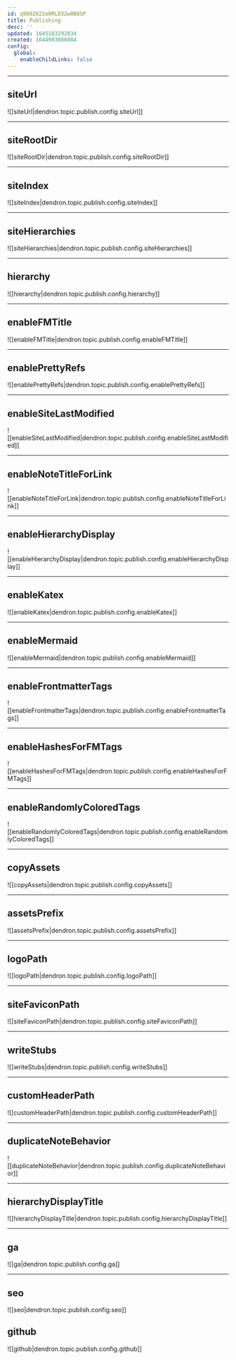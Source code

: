 ```yaml
---
id: q960Z622o0RLO32w0B8SP
title: Publishing
desc: ''
updated: 1645183292834
created: 1644903086084
config:
  global:
    enableChildLinks: false
---
```


***

## siteUrl
![[siteUrl|dendron.topic.publish.config.siteUrl]]

***

## siteRootDir
![[siteRootDir|dendron.topic.publish.config.siteRootDir]]

***

## siteIndex
![[siteIndex|dendron.topic.publish.config.siteIndex]]

***

## siteHierarchies
![[siteHierarchies|dendron.topic.publish.config.siteHierarchies]]

***

## hierarchy
![[hierarchy|dendron.topic.publish.config.hierarchy]]

***

## enableFMTitle
![[enableFMTitle|dendron.topic.publish.config.enableFMTitle]]

***

## enablePrettyRefs
![[enablePrettyRefs|dendron.topic.publish.config.enablePrettyRefs]]

***

## enableSiteLastModified
![[enableSiteLastModified|dendron.topic.publish.config.enableSiteLastModified]]

***

## enableNoteTitleForLink
![[enableNoteTitleForLink|dendron.topic.publish.config.enableNoteTitleForLink]]

***

## enableHierarchyDisplay
![[enableHierarchyDisplay|dendron.topic.publish.config.enableHierarchyDisplay]]

***

## enableKatex
![[enableKatex|dendron.topic.publish.config.enableKatex]]

***

## enableMermaid
![[enableMermaid|dendron.topic.publish.config.enableMermaid]]

***

## enableFrontmatterTags
![[enableFrontmatterTags|dendron.topic.publish.config.enableFrontmatterTags]]

***

## enableHashesForFMTags
![[enableHashesForFMTags|dendron.topic.publish.config.enableHashesForFMTags]]

***

## enableRandomlyColoredTags
![[enableRandomlyColoredTags|dendron.topic.publish.config.enableRandomlyColoredTags]]

***

## copyAssets
![[copyAssets|dendron.topic.publish.config.copyAssets]]

***

## assetsPrefix
![[assetsPrefix|dendron.topic.publish.config.assetsPrefix]]

***

## logoPath
![[logoPath|dendron.topic.publish.config.logoPath]]

***

## siteFaviconPath
![[siteFaviconPath|dendron.topic.publish.config.siteFaviconPath]]

***

## writeStubs
![[writeStubs|dendron.topic.publish.config.writeStubs]]

***

## customHeaderPath
![[customHeaderPath|dendron.topic.publish.config.customHeaderPath]]

***

## duplicateNoteBehavior
![[duplicateNoteBehavior|dendron.topic.publish.config.duplicateNoteBehavior]]

***

## hierarchyDisplayTitle
![[hierarchyDisplayTitle|dendron.topic.publish.config.hierarchyDisplayTitle]]

***

## ga
![[ga|dendron.topic.publish.config.ga]]

***

## seo
![[seo|dendron.topic.publish.config.seo]]

## github
![[github|dendron.topic.publish.config.github]]
